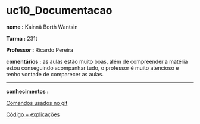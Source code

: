 # uc10_Documentacao
**nome :** Kainnâ Borth Wantsin

**Turma :** 231t

**Professor :** Ricardo Pereira

**comentários :** as aulas estão muito boas, além de compreender a matéria estou conseguindo acompanhar tudo, o professor é muito atencioso e tenho vontade de comparecer as aulas.

---

**conhecimentos :**

[Comandos usados no git](Comandosgit.md)


[Código + explicações](codigo.md)






